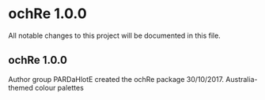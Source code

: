 
# ochRe 1.0.0

All notable changes to this project will be documented in this file.

## ochRe 1.0.0

Author group PARDaHlotE created the ochRe package 30/10/2017.
Australia-themed colour palettes

